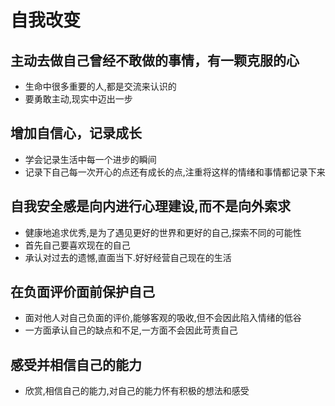 # 自我改变

## 主动去做自己曾经不敢做的事情，有一颗克服的心

- 生命中很多重要的人,都是交流来认识的
- 要勇敢主动,现实中迈出一步

## 增加自信心，记录成长

- 学会记录生活中每一个进步的瞬间
- 记录下自己每一次开心的点还有成长的点,注重将这样的情绪和事情都记录下来

## 自我安全感是向内进行心理建设,而不是向外索求

- 健康地追求优秀,是为了遇见更好的世界和更好的自己,探索不同的可能性
- 首先自己要喜欢现在的自己
- 承认对过去的遗憾,直面当下.好好经营自己现在的生活

## 在负面评价面前保护自己

- 面对他人对自己负面的评价,能够客观的吸收,但不会因此陷入情绪的低谷
- 一方面承认自己的缺点和不足,一方面不会因此苛责自己

## 感受并相信自己的能力

- 欣赏,相信自己的能力,对自己的能力怀有积极的想法和感受
